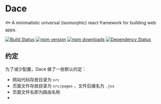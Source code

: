 # Dace

🐟 A minimalistic universal (isomorphic) react framework for building web apps.

[![Build Status](https://travis-ci.com/dacejs/dace.svg?branch=master)](https://travis-ci.com/dacejs/dace)
[![npm version](https://img.shields.io/npm/v/dace.svg?style=flat-square)](https://www.npmjs.com/package/dace)
[![npm downloads](https://img.shields.io/npm/dm/dace.svg?style=flat-square)](https://www.npmjs.com/package/dace)
[![Dependency Status](https://david-dm.org/dacejs/dace.svg)](https://david-dm.org/dacejs/dace)

## 约定
为了减少配置，Dace 做了一些默认约定：
- 网站代码存放目录为 `src`
- 页面文件存放目录为 `src/pages` ，文件后缀名为 `.jsx`
- 页面文件名即为路由名称
- 
